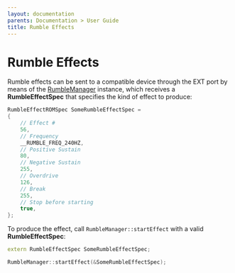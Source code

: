 ```yaml
---
layout: documentation
parents: Documentation > User Guide
title: Rumble Effects
---
```


# Rumble Effects

Rumble effects can be sent to a compatible device through the EXT port by means of the [RumbleManager](/documentation/api/class-rumblemanager/) instance, which receives a **RumbleEffectSpec** that specifies the kind of effect to produce:

```cpp
RumbleEffectROMSpec SomeRumbleEffectSpec =
{
    // Effect #
    56,
    // Frequency
    __RUMBLE_FREQ_240HZ,
    // Positive Sustain
    80,
    // Negative Sustain
    255,
    // Overdrive
    126,
    // Break
    255,
    // Stop before starting
    true,
};
```

To produce the effect, call `RumbleManager::startEffect` with a valid **RumbleEffectSpec**:

```cpp
extern RumbleEffectSpec SomeRumbleEffectSpec;

RumbleManager::startEffect(&SomeRumbleEffectSpec);
```
